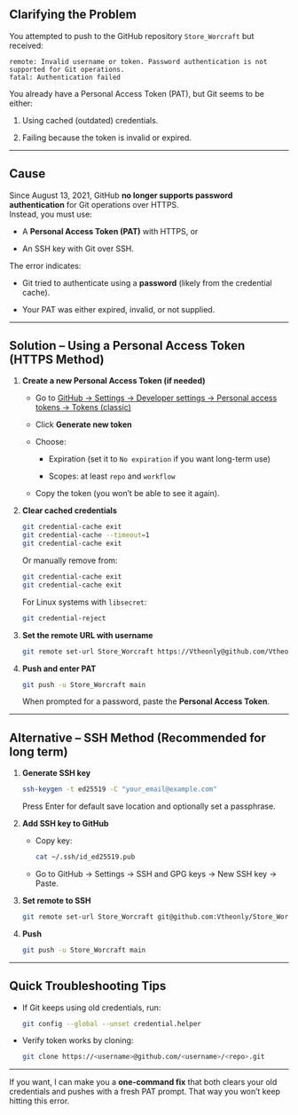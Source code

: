 
## Clarifying the Problem

You attempted to push to the GitHub repository `Store_Worcraft` but received:

```
remote: Invalid username or token. Password authentication is not supported for Git operations.
fatal: Authentication failed
```

You already have a Personal Access Token (PAT), but Git seems to be either:

1. Using cached (outdated) credentials.
    
2. Failing because the token is invalid or expired.
    

---

## Cause

Since August 13, 2021, GitHub **no longer supports password authentication** for Git operations over HTTPS.  
Instead, you must use:

- A **Personal Access Token (PAT)** with HTTPS, or
    
- An SSH key with Git over SSH.
    

The error indicates:

- Git tried to authenticate using a **password** (likely from the credential cache).
    
- Your PAT was either expired, invalid, or not supplied.
    

---

## Solution – Using a Personal Access Token (HTTPS Method)

1. **Create a new Personal Access Token (if needed)**
    
    - Go to [GitHub → Settings → Developer settings → Personal access tokens → Tokens (classic)](https://github.com/settings/tokens)
        
    - Click **Generate new token**
        
    - Choose:
        
        - Expiration (set it to `No expiration` if you want long-term use)
            
        - Scopes: at least `repo` and `workflow`
            
    - Copy the token (you won’t be able to see it again).
        
2. **Clear cached credentials**
    
    ```bash
    git credential-cache exit
    git credential-cache --timeout=1
    git credential-cache exit
    ```
    
    Or manually remove from:
    
    ```bash
    git credential-cache exit
    git credential-cache exit
    ```
    
    For Linux systems with `libsecret`:
    
    ```bash
    git credential-reject
    ```
    
3. **Set the remote URL with username**
    
    ```bash
    git remote set-url Store_Worcraft https://Vtheonly@github.com/Vtheonly/Store_Worcraft
    ```
    
4. **Push and enter PAT**
    
    ```bash
    git push -u Store_Worcraft main
    ```
    
    When prompted for a password, paste the **Personal Access Token**.
    

---

## Alternative – SSH Method (Recommended for long term)

1. **Generate SSH key**
    
    ```bash
    ssh-keygen -t ed25519 -C "your_email@example.com"
    ```
    
    Press Enter for default save location and optionally set a passphrase.
    
2. **Add SSH key to GitHub**
    
    - Copy key:
        
        ```bash
        cat ~/.ssh/id_ed25519.pub
        ```
        
    - Go to GitHub → Settings → SSH and GPG keys → New SSH key → Paste.
        
3. **Set remote to SSH**
    
    ```bash
    git remote set-url Store_Worcraft git@github.com:Vtheonly/Store_Worcraft.git
    ```
    
4. **Push**
    
    ```bash
    git push -u Store_Worcraft main
    ```
    

---

## Quick Troubleshooting Tips

- If Git keeps using old credentials, run:
    
    ```bash
    git config --global --unset credential.helper
    ```
    
- Verify token works by cloning:
    
    ```bash
    git clone https://<username>@github.com/<username>/<repo>.git
    ```
    

---

If you want, I can make you a **one-command fix** that both clears your old credentials and pushes with a fresh PAT prompt. That way you won’t keep hitting this error.